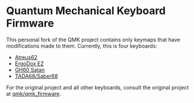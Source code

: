 # Quantum Mechanical Keyboard Firmware

This personal fork of the QMK project contains only keymaps that have
modifications made to them. Currently, this is four keyboards:

- [Atreus62](/keyboards/atreus62)
- [ErgoDox EZ](/keyboards/ergodox)
- [GH60 Satan](/keyboards/satan)
- [TADA68/Saber68](/keyboards/tada68)

For the original project and all other keyboards, consult the original project
at [qmk/qmk_firmware](https://github.com/qmk/qmk_firmware).
